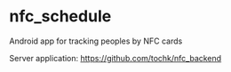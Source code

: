 # nfc_schedule

Android app for tracking peoples by NFC cards

Server application: https://github.com/tochk/nfc_backend
